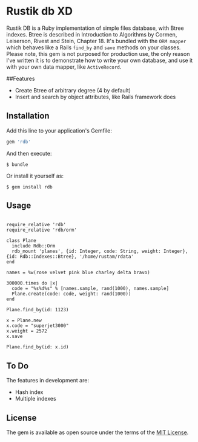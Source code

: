 # Rustik db XD

Rustik DB is a Ruby implementation of simple files database, with Btree indexes.
Btree is described in Introduction to Algorithms by Cormen, Leiserson, Rivest and Stein, Chapter 18.
It's bundled with the `ORM mapper` which behaves like a Rails `find_by` and `save` methods on your classes.
Please note, this gem is not purposed for production use, the only reason I've written it is to demonstrate how to write your own database, and use it with your own data mapper, like `ActiveRecord`.


##Features

- Create Btree of arbitrary degree (4 by default)
- Insert and search by object attributes, like Rails framework does

## Installation

Add this line to your application's Gemfile:

```ruby
gem 'rdb'
```

And then execute:

    $ bundle

Or install it yourself as:

    $ gem install rdb

## Usage

```

require_relative 'rdb'
require_relative 'rdb/orm'

class Plane
  include Rdb::Orm
  rdb_mount 'planes', {id: Integer, code: String, weight: Integer}, {id: Rdb::Indexes::Btree}, '/home/rustam/rdata'
end

names = %w(rose velvet pink blue charley delta bravo)

300000.times do |x|
  code = "%s%d%s" % [names.sample, rand(1000), names.sample]
  Plane.create(code: code, weight: rand(1000))
end

Plane.find_by(id: 1123)

x = Plane.new
x.code = "superjet3000"
x.weight = 2572
x.save

Plane.find_by(id: x.id)

```

## To Do

The features in development are:

- Hash index
- Multiple indexes

## License

The gem is available as open source under the terms of the [MIT License](https://opensource.org/licenses/MIT).
